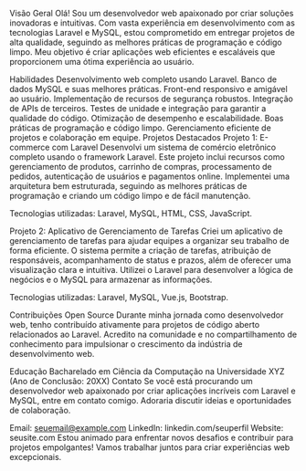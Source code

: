 Visão Geral
Olá! Sou um desenvolvedor web apaixonado por criar soluções inovadoras e intuitivas. Com vasta experiência em desenvolvimento com as tecnologias Laravel e MySQL, estou comprometido em entregar projetos de alta qualidade, seguindo as melhores práticas de programação e código limpo. Meu objetivo é criar aplicações web eficientes e escaláveis que proporcionem uma ótima experiência ao usuário.

Habilidades
Desenvolvimento web completo usando Laravel.
Banco de dados MySQL e suas melhores práticas.
Front-end responsivo e amigável ao usuário.
Implementação de recursos de segurança robustos.
Integração de APIs de terceiros.
Testes de unidade e integração para garantir a qualidade do código.
Otimização de desempenho e escalabilidade.
Boas práticas de programação e código limpo.
Gerenciamento eficiente de projetos e colaboração em equipe.
Projetos Destacados
Projeto 1: E-commerce com Laravel
Desenvolvi um sistema de comércio eletrônico completo usando o framework Laravel. Este projeto inclui recursos como gerenciamento de produtos, carrinho de compras, processamento de pedidos, autenticação de usuários e pagamentos online. Implementei uma arquitetura bem estruturada, seguindo as melhores práticas de programação e criando um código limpo e de fácil manutenção.

Tecnologias utilizadas: Laravel, MySQL, HTML, CSS, JavaScript.

Projeto 2: Aplicativo de Gerenciamento de Tarefas
Criei um aplicativo de gerenciamento de tarefas para ajudar equipes a organizar seu trabalho de forma eficiente. O sistema permite a criação de tarefas, atribuição de responsáveis, acompanhamento de status e prazos, além de oferecer uma visualização clara e intuitiva. Utilizei o Laravel para desenvolver a lógica de negócios e o MySQL para armazenar as informações.

Tecnologias utilizadas: Laravel, MySQL, Vue.js, Bootstrap.

Contribuições Open Source
Durante minha jornada como desenvolvedor web, tenho contribuído ativamente para projetos de código aberto relacionados ao Laravel. Acredito na comunidade e no compartilhamento de conhecimento para impulsionar o crescimento da indústria de desenvolvimento web.

Educação
Bacharelado em Ciência da Computação na Universidade XYZ (Ano de Conclusão: 20XX)
Contato
Se você está procurando um desenvolvedor web apaixonado por criar aplicações incríveis com Laravel e MySQL, entre em contato comigo. Adoraria discutir ideias e oportunidades de colaboração.

Email: seuemail@example.com
LinkedIn: linkedin.com/seuperfil
Website: seusite.com
Estou animado para enfrentar novos desafios e contribuir para projetos empolgantes! Vamos trabalhar juntos para criar experiências web excepcionais.
